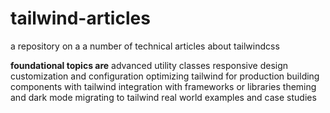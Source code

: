 # tailwind-articles

a repository on a a number of technical articles about tailwindcss

**foundational topics are**
advanced utility classes
responsive design
customization and configuration
optimizing tailwind for production
building components with tailwind
integration with frameworks or libraries
theming and dark mode
migrating to tailwind
real world examples and case studies
